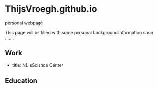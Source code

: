 # ThijsVroegh.github.io
personal webpage

This page will be filled with some personal background information soon .......

## Work
- title: NL eScience Center
## Education

